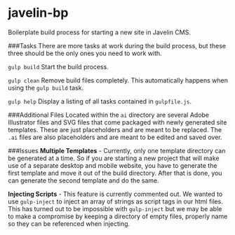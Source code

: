 # javelin-bp
Boilerplate build process for starting a new site in Javelin CMS.

###Tasks
There are more tasks at work during the build process, but these three should be the only ones you need to work with.

`gulp build`
Start the build process.

`gulp clean`
Remove build files completely. This automatically happens when using the `gulp build` task.

`gulp help`
Display a listing of all tasks contained in `gulpfile.js`.


###Additional Files
Located within the `ai` directory are several Adobe Illustrator files and SVG files that come packaged with newly generated site templates. These are just placeholders and are meant to be replaced. The `.ai` files are also placeholders and are meant to be edited and saved over.


###Issues
**Multiple Templates** - Currently, only one template directory can be generated at a time. So if you are starting a new project that will make use of a separate desktop and mobile website, you have to generate the first template and move it out of the build directory. After that is done, you can generate the second template and do the same.

**Injecting Scripts** - This feature is currently commented out. We wanted to use `gulp-inject` to inject an array of strings as script tags in our html files. This has turned out to be impossible with `gulp-inject` but we may be able to make a compromise by keeping a directory of empty files, properly name so they can be referenced when injecting.
